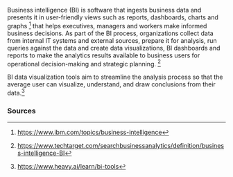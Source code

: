 Business intelligence (BI) is software that ingests business data and presents it in user-friendly views such as reports, dashboards, charts and graphs [^1] that helps executives, managers and workers make informed business decisions. As part of the BI process, organizations collect data from internal IT systems and external sources, prepare it for analysis, run queries against the data and create data visualizations, BI dashboards and reports to make the analytics results available to business users for operational decision-making and strategic planning. [^2]

BI data visualization tools aim to streamline the analysis process so that the average user can visualize, understand, and draw conclusions from their data.[^3]

### Sources
[^1]: https://www.ibm.com/topics/business-intelligence
[^2]: https://www.techtarget.com/searchbusinessanalytics/definition/business-intelligence-BI
[^3]: https://www.heavy.ai/learn/bi-tools


